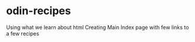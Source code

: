 # odin-recipes
Using what we learn about html
Creating Main Index page with few links to a few recipes